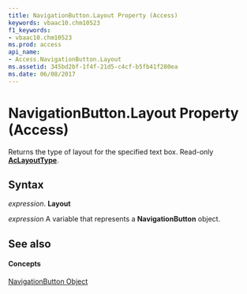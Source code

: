 ```yaml
---
title: NavigationButton.Layout Property (Access)
keywords: vbaac10.chm10523
f1_keywords:
- vbaac10.chm10523
ms.prod: access
api_name:
- Access.NavigationButton.Layout
ms.assetid: 345bd2bf-1f4f-21d5-c4cf-b5fb41f280ea
ms.date: 06/08/2017
---
```



# NavigationButton.Layout Property (Access)

Returns the type of layout for the specified text box. Read-only  **[AcLayoutType](aclayouttype-enumeration-access.md)**.


## Syntax

 _expression_. **Layout**

 _expression_ A variable that represents a **NavigationButton** object.


## See also


#### Concepts


[NavigationButton Object](navigationbutton-object-access.md)

